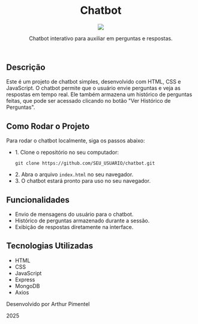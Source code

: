 <!DOCTYPE html>
<html lang="pt-BR">
<head>
    <meta charset="UTF-8">
    <meta name="viewport" content="width=device-width, initial-scale=1.0">
</head>
<body>
  <h1 align="center" id="inicio">Chatbot</h1>
<p align="center"><img src="http://img.shields.io/static/v1?label=STATUS&message=EM%20DESENVOLVIMENTO&color=GREEN&style=for-the-badge"/></p>
    <header>
        <p>Chatbot interativo para auxiliar em perguntas e respostas.</p>
    </header>
    <section>
        <h2>Descrição</h2>
        <p>Este é um projeto de chatbot simples, desenvolvido com HTML, CSS e JavaScript. O chatbot permite que o usuário envie perguntas e veja as respostas em tempo real. Ele também armazena um histórico de perguntas feitas, que pode ser acessado clicando no botão "Ver Histórico de Perguntas".</p>
    </section>
    <section>
        <h2>Como Rodar o Projeto</h2>
        <p>Para rodar o chatbot localmente, siga os passos abaixo:</p>
        <ul>
            <li>1. Clone o repositório no seu computador:</li>
            <pre><code>git clone https://github.com/SEU_USUARIO/chatbot.git</code></pre>
            <li>2. Abra o arquivo <code>index.html</code> no seu navegador.</li>
            <li>3. O chatbot estará pronto para uso no seu navegador.</li>
        </ul>
    </section>
    <section>
        <h2>Funcionalidades</h2>
        <ul>
            <li>Envio de mensagens do usuário para o chatbot.</li>
            <li>Histórico de perguntas armazenado durante a sessão.</li>
            <li>Exibição de respostas diretamente na interface.</li>
        </ul>
    </section>
    <section>
        <h2>Tecnologias Utilizadas</h2>
        <ul>
            <li>HTML</li>
            <li>CSS</li>
            <li>JavaScript</li>
            <li>Express</li>
            <li>MongoDB</li>
            <li>Axios</li>
        </ul>
    </section>
    <footer>
        <p>Desenvolvido por Arthur Pimentel</p>
        <p>2025</p>
    </footer>

</body>
</html>
